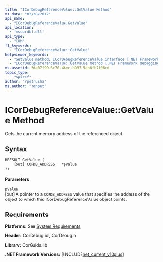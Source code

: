 ```yaml
---
title: "ICorDebugReferenceValue::GetValue Method"
ms.date: "03/30/2017"
api_name: 
  - "ICorDebugReferenceValue.GetValue"
api_location: 
  - "mscordbi.dll"
api_type: 
  - "COM"
f1_keywords: 
  - "ICorDebugReferenceValue::GetValue"
helpviewer_keywords: 
  - "GetValue method, ICorDebugReferenceValue interface [.NET Framework debugging]"
  - "ICorDebugReferenceValue::GetValue method [.NET Framework debugging]"
ms.assetid: 5da07f99-6c70-46ec-b997-5ab6fb7106cd
topic_type: 
  - "apiref"
author: "rpetrusha"
ms.author: "ronpet"
---
```

# ICorDebugReferenceValue::GetValue Method
Gets the current memory address of the referenced object.  
  
## Syntax  
  
```  
HRESULT GetValue (  
    [out] CORDB_ADDRESS   *pValue  
);  
```  
  
#### Parameters  
 `pValue`  
 [out] A pointer to a `CORDB_ADDRESS` value that specifies the address of the object to which this ICorDebugReferenceValue object points.  
  
## Requirements  
 **Platforms:** See [System Requirements](../../../../docs/framework/get-started/system-requirements.md).  
  
 **Header:** CorDebug.idl, CorDebug.h  
  
 **Library:** CorGuids.lib  
  
 **.NET Framework Versions:** [!INCLUDE[net_current_v10plus](../../../../includes/net-current-v10plus-md.md)]
